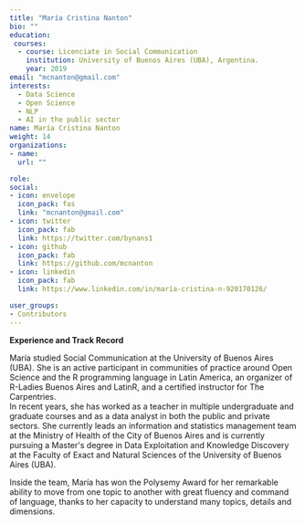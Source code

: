 ```yaml
---
title: "María Cristina Nanton"
bio: ""
education: 
 courses:
  - course: Licenciate in Social Communication 
    institution: University of Buenos Aires (UBA), Argentina.
    year: 2019
email: "mcnanton@gmail.com"
interests:
  - Data Science
  - Open Science
  - NLP
  - AI in the public sector
name: María Cristina Nanton 
weight: 14
organizations:
- name: 
  url: ""

role:
social:
- icon: envelope
  icon_pack: fas
  link: "mcnanton@gmail.com"
- icon: twitter
  icon_pack: fab
  link: https://twitter.com/bynans1
- icon: github
  icon_pack: fab
  link: https://github.com/mcnanton
- icon: linkedin
  icon_pack: fab
  link: https://www.linkedin.com/in/maría-cristina-n-920170126/

user_groups:
- Contributors
---
```

**Experience and Track Record**

María studied Social Communication at the University of Buenos Aires (UBA). She is an active participant in communities of practice around Open Science and the R programming language in Latin America, an organizer of R-Ladies Buenos Aires and LatinR, and a certified instructor for The Carpentries.  
In recent years, she has worked as a teacher in multiple undergraduate and graduate courses and as a data analyst in both the public and private sectors. 
She currently leads an information and statistics management team at the Ministry of Health of the City of Buenos Aires and is currently pursuing a Master's degree in Data Exploitation and Knowledge Discovery at the Faculty of Exact and Natural Sciences of the University of Buenos Aires (UBA).

Inside the team, María has won the Polysemy Award for her remarkable ability to move from one topic to another with great fluency and command of language, thanks to her capacity to understand many topics, details and dimensions.



